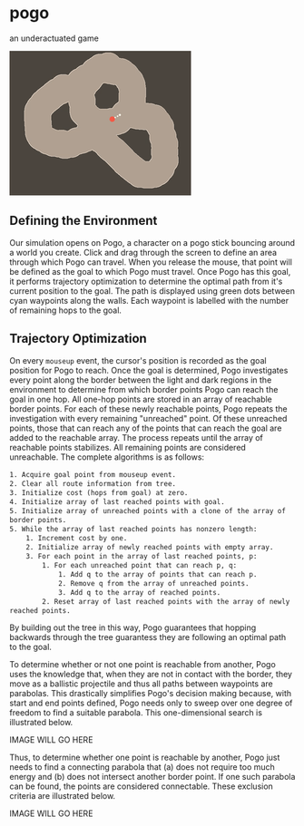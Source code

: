 # pogo
an underactuated game

![it's pronounced "geoff"](images/readme.gif)

## Defining the Environment
Our simulation opens on Pogo, a character on a pogo stick bouncing around a world you create. Click and drag through the screen to define an area through which Pogo can travel. When you release the mouse, that point will be defined as the goal to which Pogo must travel. Once Pogo has this goal, it performs trajectory optimization to determine the optimal path from it's current position to the goal. The path is displayed using green dots between cyan waypoints along the walls. Each waypoint is labelled with the number of remaining hops to the goal.

## Trajectory Optimization
On every `mouseup` event, the cursor's position is recorded as the goal position for Pogo to reach. Once the goal is determined, Pogo investigates every point along the border between the light and dark regions in the environment to determine from which border points Pogo can reach the goal in one hop. All one-hop points are stored in an array of reachable border points. For each of these newly reachable points, Pogo repeats the investigation with every remaining "unreached" point. Of these unreached points, those that can reach any of the points that can reach the goal are added to the reachable array. The process repeats until the array of reachable points stabilizes. All remaining points are considered unreachable. The complete algorithms is as follows:
```
1. Acquire goal point from mouseup event.
2. Clear all route information from tree.
3. Initialize cost (hops from goal) at zero.
4. Initialize array of last reached points with goal.
5. Initialize array of unreached points with a clone of the array of border points.
5. While the array of last reached points has nonzero length:
	1. Increment cost by one.
	2. Initialize array of newly reached points with empty array.
	3. For each point in the array of last reached points, p:
		1. For each unreached point that can reach p, q:
			1. Add q to the array of points that can reach p.
			2. Remove q from the array of unreached points.
			3. Add q to the array of reached points.
		2. Reset array of last reached points with the array of newly reached points.
```
By building out the tree in this way, Pogo guarantees that hopping backwards through the tree guarantess they are following an optimal path to the goal.

To determine whether or not one point is reachable from another, Pogo uses the knowledge that, when they are not in contact with the border, they move as a ballistic projectile and thus all paths between waypoints are parabolas. This drastically simplifies Pogo's decision making because, with start and end points defined, Pogo needs only to sweep over one degree of freedom to find a suitable parabola. This one-dimensional search is illustrated below.

IMAGE WILL GO HERE

Thus, to determine whether one point is reachable by another, Pogo just needs to find a connecting parabola that (a) does not require too much energy and (b) does not intersect another border point. If one such parabola can be found, the points are considered connectable. These exclusion criteria are illustrated below.

IMAGE WILL GO HERE